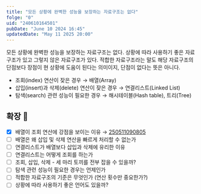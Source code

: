 ```yaml
---
title: "모든 상황에 완벽한 성능을 보장하는 자료구조는 없다"
folge: "0"
uid: "240610164501"
pubDate: "June 10 2024 16:45"
updatedDate: "May 11 2025 20:00"
---
```


모든 상황에 완벽한 성능을 보장하는 자료구조는 없다. 상황에 따라 사용하기 좋은 자료구조가 있고 그렇지 않은 자료구조가 있다. 적합한 자료구조라는 말도 해당 자료구조의 단점보다 장점이 현 상황에 도움이 된다는 의미이지, 단점이 없다는 뜻은 아니다.

- 조회(index) 연산이 잦은 경우 → 배열(Array)
- 삽입(insert)과 삭제(delete) 연산이 잦은 경우 → 연결리스트(Linked List)
- 탐색(search) 관련 성능이 필요한 경우 → 해시테이블(Hash table), 트리(Tree)

## 확장 🌱

- [x] 배열이 조회 연산에 강점을 보이는 이유 → [250511090805](/note/250511090805)
- [ ] 배열은 왜 삽입 및 삭제 연산을 빠르게 처리할 수 없는가
- [ ] 연결리스트가 배열보다 삽입과 삭제에 유리한 이유
- [ ] 연결리스트는 어떻게 조회를 하는가
- [ ] 조회, 삽입, 삭제 - 세 마리 토끼를 전부 잡을 수 있을까?
- [ ] 탐색 관련 성능이 필요한 경우는 언제인가
- [ ] 적합한 자료구조의 기준은 무엇인가 (연산 횟수만 중요한가?)
- [ ] 상황에 따라 사용하기 좋은 언어도 있을까?